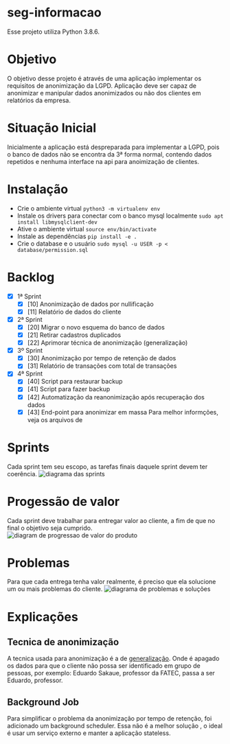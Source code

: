 # seg-informacao
Esse projeto utiliza Python 3.8.6. 

# Objetivo
O objetivo desse projeto é através de uma aplicação implementar os requisitos de anonimização da LGPD. Aplicação deve ser capaz de anonimizar e manipular dados anonimizados ou não dos clientes em relatórios da empresa.

# Situação Inicial
Inicialmente a aplicação está despreparada para implementar a LGPD, pois o banco de dados não se encontra da 3ª forma normal, contendo dados repetidos e nenhuma interface na api para anoimização de clientes.

# Instalação
* Crie o ambiente virtual `python3 -m virtualenv env`
* Instale os drivers para conectar com o banco mysql localmente `sudo apt install libmysqlclient-dev`
* Ative o ambiente virtual `source env/bin/activate`
* Instale as dependências `pip install -e .`
* Crie o database e o usuário `sudo mysql -u USER -p < database/permission.sql`
# Backlog
 - [x] 1ª Sprint
   * [x] [10] Anonimização de dados por nullificação
   * [x] [11] Relatório de dados do cliente 
 - [x] 2ª Sprint
   * [x] [20] Migrar o novo esquema do banco de dados
   * [x] [21] Retirar cadastros duplicados
   * [x] [22] Aprimorar técnica de anonimização (generalização)
 - [x] 3º Sprint
   * [x] [30] Anonimização por tempo de retenção de dados
   * [x] [31] Relatório de transações com total de transações 
 - [x] 4ª Sprint
   * [x] [40] Script para restaurar backup
   * [x] [41] Script para fazer backup
   * [x] [42] Automatização da reanonimização após recuperação dos dados
   * [x] [43] End-point para anonimizar em massa
Para melhor informções, veja os arquivos de 

# Sprints
Cada sprint tem seu escopo, as tarefas finais daquele sprint devem ter coerência.
![diagrama das sprints](https://raw.githubusercontent.com/isabellefo/seg-informacao/main/docs/SPRINTS.png)

# Progessão de valor
Cada sprint deve trabalhar para entregar valor ao cliente, a fim de que no final o objetivo seja cumprido.
![diagram de progressao de valor do produto](https://raw.githubusercontent.com/isabellefo/seg-informacao/main/docs/progressao-de-valor.png)

# Problemas
Para que cada entrega tenha valor realmente, é preciso que ela solucione um ou mais problemas do cliente.
![diagrama de problemas e soluções](https://raw.githubusercontent.com/isabellefo/seg-informacao/main/docs/problemas-solucoes.png)

# Explicações

## Tecnica de anonimização
A tecnica usada para anonimização é a de [generalização](https://policies.google.com/technologies/anonymization?hl=pt-BR). Onde é apagado os dados para que o cliente não possa ser identificado em grupo de pessoas, por exemplo: Eduardo Sakaue, professor da FATEC, passa a ser Eduardo, professor.

## Background Job
Para simplificar o problema da anonimização por tempo de retenção, foi adicionado um background scheduler. Essa não é a melhor solução , o ideal é usar um serviço externo e manter a aplicação stateless.
 
